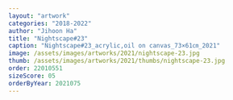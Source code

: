 ```yaml
---
layout: "artwork"
categories: "2018-2022"
author: "Jihoon Ha"
title: "Nightscape#23"
caption: "Nightscape#23_acrylic,oil on canvas_73×61㎝_2021"
image: /assets/images/artworks/2021/nightscape-23.jpg
thumb: /assets/images/artworks/2021/thumbs/nightscape-23.jpg
order: 22010551
sizeScore: 05
orderByYear: 2021075
---
```

